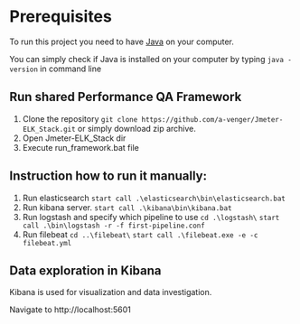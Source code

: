 # Prerequisites
To run this project you need to have [Java](https://java.com/ru/download/) on your computer.

You can simply check if Java is installed on your computer by typing ```java -version``` in command line
## Run shared Performance QA Framework
1. Clone the repository ```git clone https://github.com/a-venger/Jmeter-ELK_Stack.git``` or simply download zip archive.
1. Open Jmeter-ELK_Stack dir
1. Execute run_framework.bat file
## Instruction how to run it manually:
1. Run elasticsearch 
```start call .\elasticsearch\bin\elasticsearch.bat```
1. Run kibana server. 
```start call .\kibana\bin\kibana.bat```
1. Run logstash and specify which pipeline to use
```cd .\logstash\```
```start call .\bin\logstash -r -f first-pipeline.conf```
1. Run filebeat
```cd ..\filebeat\```
```start call .\filebeat.exe -e -c filebeat.yml```
## Data exploration in Kibana
Kibana is used for visualization and data investigation.

Navigate to http://localhost:5601